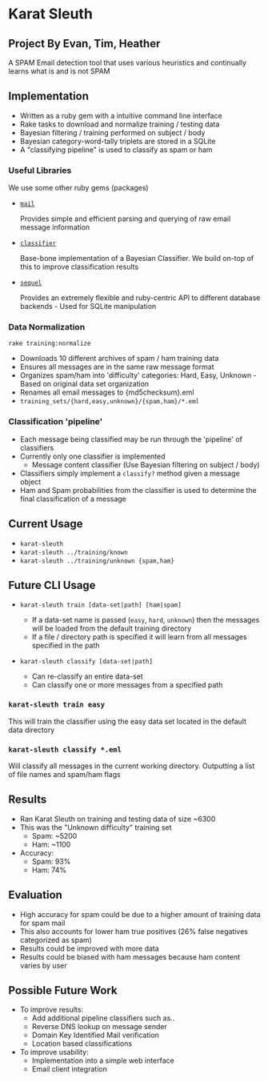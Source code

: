 # Karat Sleuth
## Project By Evan, Tim, Heather


A SPAM Email detection tool that uses various heuristics and continually learns
what is and is not SPAM


## Implementation

 * Written as a ruby gem with a intuitive command line interface
 * Rake tasks to download and normalize training / testing data
 * Bayesian filtering / training performed on subject / body
 * Bayesian category-word-tally triplets are stored in a SQLite
 * A "classifying pipeline" is used to classify as spam or ham


### Useful Libraries

We use some other ruby gems (packages)

 * [`mail`](https://github.com/mikel/mail)

   Provides simple and efficient parsing and querying of raw email message
   information

 * [`classifier`](https://github.com/cardmagic/classifier)

   Base-bone implementation of a Bayesian Classifier. We build on-top of this to
   improve classification results

 * [`sequel`](https://github.com/jeremyevans/sequel)

   Provides an extremely flexible and ruby-centric API to different database
   backends - Used for SQLite manipulation


### Data Normalization

`rake training:normalize`

 * Downloads 10 different archives of spam / ham training data
 * Ensures all messages are in the same raw message format
 * Organizes spam/ham into 'difficulty' categories: Hard, Easy, Unknown -
   Based on original data set organization
 * Renames all email messages to {md5checksum}.eml
 * `training_sets/{hard,easy,unknown}/{spam,ham}/*.eml`


### Classification 'pipeline'

 * Each message being classified may be run through the 'pipeline' of classifiers
 * Currently only one classifier is implemented
   * Message content classifier (Use Bayesian filtering on subject / body)
 * Classifiers simply implement a `classify?` method given a message object
 * Ham and Spam probabilities from the classifier is used to determine the final
   classification of a message


## Current Usage

 * `karat-sleuth`
 * `karat-sleuth ../training/known`
 * `karat-sleuth ../training/unknown {spam,ham}`


## Future CLI Usage

 * `karat-sleuth train [data-set|path] [ham|spam]`
   * If a data-set name is passed (`easy`, `hard`, `unknown`) then the messages
	 will be loaded from the default training directory
   * If a file / directory path is specified it will learn from all messages
	 specified in the path

 * `karat-sleuth classify [data-set|path]`
   * Can re-classify an entire data-set
   * Can classify one or more messages from a specified path


### `karat-sleuth train easy`

This will train the classifier using the easy data set located in the default
data directory


### `karat-sleuth classify *.eml`

Will classify all messages in the current working directory. Outputting a list of
file names and spam/ham flags


## Results

 * Ran Karat Sleuth on training and testing data of size ~6300
 * This was the "Unknown difficulty" training set
   * Spam: ~5200
   * Ham:  ~1100
 * Accuracy:
   * Spam: 93%
   * Ham:  74%


## Evaluation

 * High accuracy for spam could be due to a higher amount of training data for
 spam mail
 * This also accounts for lower ham true positives (26% false negatives categorized as spam)
 * Results could be improved with more data
 * Results could be biased with ham messages because ham content varies by user


## Possible Future Work

 * To improve results:
   * Add additional pipeline classifiers such as..
   * Reverse DNS lookup on message sender
   * Domain Key Identified Mail verification
   * Location based classifications
 * To improve usability:
   * Implementation into a simple web interface
   * Email client integration

